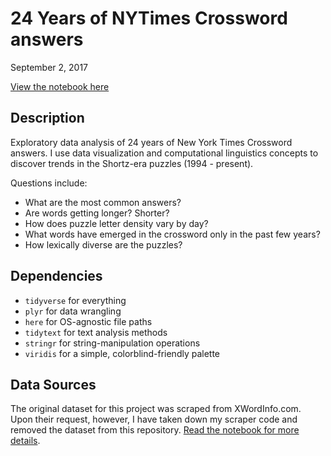 # 24 Years of NYTimes Crossword answers

September 2, 2017

[View the notebook here](https://jtanwk.github.io/nytcrossword/)

## Description

Exploratory data analysis of 24 years of New York Times Crossword answers. I use data visualization and computational linguistics concepts to discover trends in the Shortz-era puzzles (1994 - present).

Questions include:
-   What are the most common answers?
-   Are words getting longer? Shorter?
-   How does puzzle letter density vary by day?
-   What words have emerged in the crossword only in the past few years?
-   How lexically diverse are the puzzles?

## Dependencies

-   `tidyverse` for everything
-   `plyr` for data wrangling
-   `here` for OS-agnostic file paths
-   `tidytext` for text analysis methods
-   `stringr` for string-manipulation operations
-   `viridis` for a simple, colorblind-friendly palette

## Data Sources

The original dataset for this project was scraped from XWordInfo.com. Upon their request, however, I have taken down my scraper code and removed the dataset from this repository. [Read the notebook for more details](https://jtanwk.github.io/nytcrossword/).
